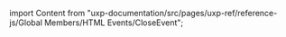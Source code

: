 
import Content from "uxp-documentation/src/pages/uxp-ref/reference-js/Global Members/HTML Events/CloseEvent";

<Content query="product=xd"/>
